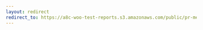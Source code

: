 ```yaml
---
layout: redirect
redirect_to: https://a8c-woo-test-reports.s3.amazonaws.com/public/pr-merge/40668/api/index.html
---
```


